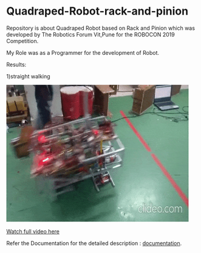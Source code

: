 # Quadraped-Robot-rack-and-pinion
Repository is about Quadraped Robot based on Rack and Pinion which was developed by The Robotics Forum Vit,Pune for the ROBOCON 2019 Competition.

My Role was as a Programmer for the development of Robot.

Results:

1)straight walking

![Alt Text](results/strght-min.gif)


[Watch full video here](results/crossing_step.mp4)



Refer the Documentation for the detailed description : [documentation](Rnp_documentation_elex.pdf).

